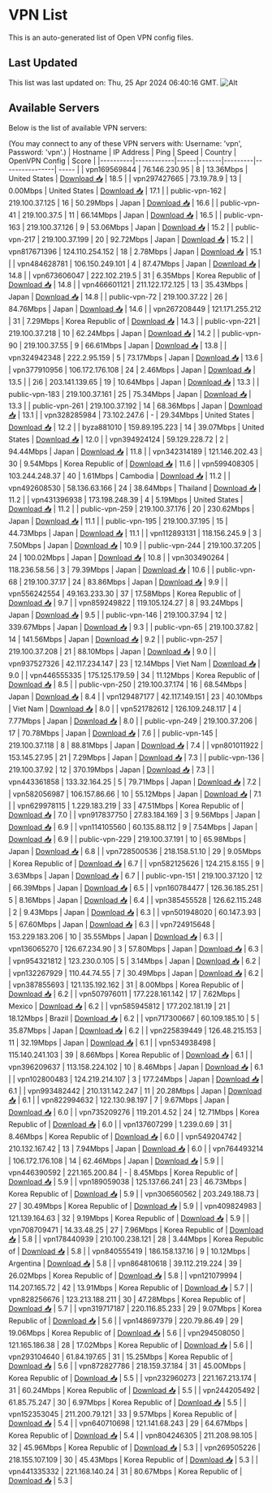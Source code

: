 # VPN List

This is an auto-generated list of Open VPN config files.

## Last Updated

This list was last updated on: Thu, 25 Apr 2024 06:40:16 GMT.
![Alt](https://repobeats.axiom.co/api/embed/186b98318ef1479477931607c1ad7d823f12451f.svg "Repobeats analytics image")

## Available Servers

Below is the list of available VPN servers:

(You may connect to any of these VPN servers with: Username: 'vpn', Password: 'vpn'.)
| Hostname | IP Address | Ping | Speed | Country | OpenVPN Config | Score |
|----------|------------|------|-------|---------|----------------| ----- |
| vpn169569844 | 76.146.230.95 | 8 | 13.36Mbps | United States | [Download 📥](./configs/server_0_US.ovpn) | 18.5 |
| vpn297427665 | 73.19.78.9 | 13 | 0.00Mbps | United States | [Download 📥](./configs/server_1_US.ovpn) | 17.1 |
| public-vpn-162 | 219.100.37.125 | 16 | 50.29Mbps | Japan | [Download 📥](./configs/server_2_JP.ovpn) | 16.6 |
| public-vpn-41 | 219.100.37.5 | 11 | 66.14Mbps | Japan | [Download 📥](./configs/server_3_JP.ovpn) | 16.5 |
| public-vpn-163 | 219.100.37.126 | 9 | 53.06Mbps | Japan | [Download 📥](./configs/server_4_JP.ovpn) | 15.2 |
| public-vpn-217 | 219.100.37.199 | 20 | 92.72Mbps | Japan | [Download 📥](./configs/server_5_JP.ovpn) | 15.2 |
| vpn817671396 | 124.110.254.152 | 18 | 2.78Mbps | Japan | [Download 📥](./configs/server_6_JP.ovpn) | 15.1 |
| vpn484628781 | 106.150.249.101 | 4 | 87.47Mbps | Japan | [Download 📥](./configs/server_7_JP.ovpn) | 14.8 |
| vpn673606047 | 222.102.219.5 | 31 | 6.35Mbps | Korea Republic of | [Download 📥](./configs/server_8_KR.ovpn) | 14.8 |
| vpn466601121 | 211.122.172.125 | 13 | 35.43Mbps | Japan | [Download 📥](./configs/server_9_JP.ovpn) | 14.8 |
| public-vpn-72 | 219.100.37.22 | 26 | 84.76Mbps | Japan | [Download 📥](./configs/server_10_JP.ovpn) | 14.6 |
| vpn267208449 | 121.171.255.212 | 31 | 7.29Mbps | Korea Republic of | [Download 📥](./configs/server_11_KR.ovpn) | 14.3 |
| public-vpn-221 | 219.100.37.218 | 10 | 62.24Mbps | Japan | [Download 📥](./configs/server_12_JP.ovpn) | 14.2 |
| public-vpn-90 | 219.100.37.55 | 9 | 66.61Mbps | Japan | [Download 📥](./configs/server_13_JP.ovpn) | 13.8 |
| vpn324942348 | 222.2.95.159 | 5 | 73.17Mbps | Japan | [Download 📥](./configs/server_14_JP.ovpn) | 13.6 |
| vpn377910956 | 106.172.176.108 | 24 | 2.46Mbps | Japan | [Download 📥](./configs/server_15_JP.ovpn) | 13.5 |
| 2i6 | 203.141.139.65 | 19 | 10.64Mbps | Japan | [Download 📥](./configs/server_16_JP.ovpn) | 13.3 |
| public-vpn-183 | 219.100.37.161 | 25 | 75.34Mbps | Japan | [Download 📥](./configs/server_17_JP.ovpn) | 13.3 |
| public-vpn-261 | 219.100.37.192 | 14 | 68.36Mbps | Japan | [Download 📥](./configs/server_18_JP.ovpn) | 13.1 |
| vpn328285984 | 73.102.247.6 | - | 29.34Mbps | United States | [Download 📥](./configs/server_19_US.ovpn) | 12.2 |
| byza881010 | 159.89.195.223 | 14 | 39.07Mbps | United States | [Download 📥](./configs/server_20_US.ovpn) | 12.0 |
| vpn394924124 | 59.129.228.72 | 2 | 94.44Mbps | Japan | [Download 📥](./configs/server_21_JP.ovpn) | 11.8 |
| vpn342314189 | 121.146.202.43 | 30 | 9.54Mbps | Korea Republic of | [Download 📥](./configs/server_22_KR.ovpn) | 11.6 |
| vpn599408305 | 103.244.248.37 | 40 | 1.61Mbps | Cambodia | [Download 📥](./configs/server_23_KH.ovpn) | 11.2 |
| vpn492608530 | 58.136.63.166 | 24 | 38.64Mbps | Thailand | [Download 📥](./configs/server_24_TH.ovpn) | 11.2 |
| vpn431396938 | 173.198.248.39 | 4 | 5.19Mbps | United States | [Download 📥](./configs/server_25_US.ovpn) | 11.2 |
| public-vpn-259 | 219.100.37.176 | 20 | 230.62Mbps | Japan | [Download 📥](./configs/server_26_JP.ovpn) | 11.1 |
| public-vpn-195 | 219.100.37.195 | 15 | 44.73Mbps | Japan | [Download 📥](./configs/server_27_JP.ovpn) | 11.1 |
| vpn112893131 | 118.156.245.9 | 3 | 7.50Mbps | Japan | [Download 📥](./configs/server_28_JP.ovpn) | 10.9 |
| public-vpn-244 | 219.100.37.205 | 24 | 100.02Mbps | Japan | [Download 📥](./configs/server_29_JP.ovpn) | 10.8 |
| vpn303490264 | 118.236.58.56 | 3 | 79.39Mbps | Japan | [Download 📥](./configs/server_30_JP.ovpn) | 10.6 |
| public-vpn-68 | 219.100.37.17 | 24 | 83.86Mbps | Japan | [Download 📥](./configs/server_31_JP.ovpn) | 9.9 |
| vpn556242554 | 49.163.233.30 | 37 | 17.58Mbps | Korea Republic of | [Download 📥](./configs/server_32_KR.ovpn) | 9.7 |
| vpn859249822 | 119.105.124.27 | 8 | 93.24Mbps | Japan | [Download 📥](./configs/server_33_JP.ovpn) | 9.5 |
| public-vpn-146 | 219.100.37.94 | 12 | 339.67Mbps | Japan | [Download 📥](./configs/server_34_JP.ovpn) | 9.3 |
| public-vpn-65 | 219.100.37.82 | 14 | 141.56Mbps | Japan | [Download 📥](./configs/server_35_JP.ovpn) | 9.2 |
| public-vpn-257 | 219.100.37.208 | 21 | 88.10Mbps | Japan | [Download 📥](./configs/server_36_JP.ovpn) | 9.0 |
| vpn937527326 | 42.117.234.147 | 23 | 12.14Mbps | Viet Nam | [Download 📥](./configs/server_37_VN.ovpn) | 9.0 |
| vpn446555335 | 175.125.179.59 | 34 | 11.12Mbps | Korea Republic of | [Download 📥](./configs/server_38_KR.ovpn) | 8.5 |
| public-vpn-250 | 219.100.37.174 | 16 | 68.54Mbps | Japan | [Download 📥](./configs/server_39_JP.ovpn) | 8.4 |
| vpn129487177 | 42.117.149.151 | 23 | 40.10Mbps | Viet Nam | [Download 📥](./configs/server_40_VN.ovpn) | 8.0 |
| vpn521782612 | 126.109.248.117 | 4 | 7.77Mbps | Japan | [Download 📥](./configs/server_41_JP.ovpn) | 8.0 |
| public-vpn-249 | 219.100.37.206 | 17 | 70.78Mbps | Japan | [Download 📥](./configs/server_42_JP.ovpn) | 7.6 |
| public-vpn-145 | 219.100.37.118 | 8 | 88.81Mbps | Japan | [Download 📥](./configs/server_43_JP.ovpn) | 7.4 |
| vpn801011922 | 153.145.27.95 | 21 | 7.29Mbps | Japan | [Download 📥](./configs/server_44_JP.ovpn) | 7.3 |
| public-vpn-136 | 219.100.37.92 | 12 | 370.19Mbps | Japan | [Download 📥](./configs/server_45_JP.ovpn) | 7.3 |
| vpn443361858 | 133.32.164.25 | 5 | 79.71Mbps | Japan | [Download 📥](./configs/server_46_JP.ovpn) | 7.2 |
| vpn582056987 | 106.157.86.66 | 10 | 55.12Mbps | Japan | [Download 📥](./configs/server_47_JP.ovpn) | 7.1 |
| vpn629978115 | 1.229.183.219 | 33 | 47.51Mbps | Korea Republic of | [Download 📥](./configs/server_48_KR.ovpn) | 7.0 |
| vpn917837750 | 27.83.184.169 | 3 | 9.56Mbps | Japan | [Download 📥](./configs/server_49_JP.ovpn) | 6.9 |
| vpn114105560 | 60.135.88.112 | 9 | 7.54Mbps | Japan | [Download 📥](./configs/server_50_JP.ovpn) | 6.9 |
| public-vpn-229 | 219.100.37.191 | 10 | 65.98Mbps | Japan | [Download 📥](./configs/server_51_JP.ovpn) | 6.8 |
| vpn728500536 | 218.158.51.10 | 29 | 9.05Mbps | Korea Republic of | [Download 📥](./configs/server_52_KR.ovpn) | 6.7 |
| vpn582125626 | 124.215.8.155 | 9 | 3.63Mbps | Japan | [Download 📥](./configs/server_53_JP.ovpn) | 6.7 |
| public-vpn-151 | 219.100.37.120 | 12 | 66.39Mbps | Japan | [Download 📥](./configs/server_54_JP.ovpn) | 6.5 |
| vpn160784477 | 126.36.185.251 | 5 | 8.16Mbps | Japan | [Download 📥](./configs/server_55_JP.ovpn) | 6.4 |
| vpn385455528 | 126.62.115.248 | 2 | 9.43Mbps | Japan | [Download 📥](./configs/server_56_JP.ovpn) | 6.3 |
| vpn501948020 | 60.147.3.93 | 5 | 67.60Mbps | Japan | [Download 📥](./configs/server_57_JP.ovpn) | 6.3 |
| vpn724915648 | 153.229.183.206 | 10 | 35.55Mbps | Japan | [Download 📥](./configs/server_58_JP.ovpn) | 6.3 |
| vpn136065270 | 126.67.234.90 | 3 | 57.80Mbps | Japan | [Download 📥](./configs/server_59_JP.ovpn) | 6.3 |
| vpn954321812 | 123.230.0.105 | 5 | 3.14Mbps | Japan | [Download 📥](./configs/server_60_JP.ovpn) | 6.2 |
| vpn132267929 | 110.44.74.55 | 7 | 30.49Mbps | Japan | [Download 📥](./configs/server_61_JP.ovpn) | 6.2 |
| vpn387855693 | 121.135.192.162 | 31 | 8.00Mbps | Korea Republic of | [Download 📥](./configs/server_62_KR.ovpn) | 6.2 |
| vpn507976011 | 177.228.161.142 | 17 | 7.62Mbps | Mexico | [Download 📥](./configs/server_63_MX.ovpn) | 6.2 |
| vpn585945812 | 177.202.181.19 | 21 | 18.12Mbps | Brazil | [Download 📥](./configs/server_64_BR.ovpn) | 6.2 |
| vpn717300667 | 60.109.185.10 | 5 | 35.87Mbps | Japan | [Download 📥](./configs/server_65_JP.ovpn) | 6.2 |
| vpn225839449 | 126.48.215.153 | 11 | 32.19Mbps | Japan | [Download 📥](./configs/server_66_JP.ovpn) | 6.1 |
| vpn534938498 | 115.140.241.103 | 39 | 8.66Mbps | Korea Republic of | [Download 📥](./configs/server_67_KR.ovpn) | 6.1 |
| vpn396209637 | 113.158.224.102 | 10 | 8.46Mbps | Japan | [Download 📥](./configs/server_68_JP.ovpn) | 6.1 |
| vpn102800483 | 124.219.214.107 | 3 | 177.24Mbps | Japan | [Download 📥](./configs/server_69_JP.ovpn) | 6.1 |
| vpn993482442 | 210.131.142.247 | 11 | 20.28Mbps | Japan | [Download 📥](./configs/server_70_JP.ovpn) | 6.1 |
| vpn822994632 | 122.130.98.197 | 7 | 9.67Mbps | Japan | [Download 📥](./configs/server_71_JP.ovpn) | 6.0 |
| vpn735209276 | 119.201.4.52 | 24 | 12.71Mbps | Korea Republic of | [Download 📥](./configs/server_72_KR.ovpn) | 6.0 |
| vpn137607299 | 1.239.0.69 | 31 | 8.46Mbps | Korea Republic of | [Download 📥](./configs/server_73_KR.ovpn) | 6.0 |
| vpn549204742 | 210.132.167.42 | 13 | 7.94Mbps | Japan | [Download 📥](./configs/server_74_JP.ovpn) | 6.0 |
| vpn764493214 | 106.172.176.108 | 14 | 62.46Mbps | Japan | [Download 📥](./configs/server_75_JP.ovpn) | 5.9 |
| vpn446390592 | 221.165.200.84 | - | 8.45Mbps | Korea Republic of | [Download 📥](./configs/server_76_KR.ovpn) | 5.9 |
| vpn189059038 | 125.137.66.241 | 23 | 46.73Mbps | Korea Republic of | [Download 📥](./configs/server_77_KR.ovpn) | 5.9 |
| vpn306560562 | 203.249.188.73 | 27 | 30.49Mbps | Korea Republic of | [Download 📥](./configs/server_78_KR.ovpn) | 5.9 |
| vpn409824983 | 121.139.164.63 | 32 | 9.19Mbps | Korea Republic of | [Download 📥](./configs/server_79_KR.ovpn) | 5.9 |
| vpn708709471 | 14.33.48.25 | 27 | 7.96Mbps | Korea Republic of | [Download 📥](./configs/server_80_KR.ovpn) | 5.8 |
| vpn178440939 | 210.100.238.121 | 28 | 3.44Mbps | Korea Republic of | [Download 📥](./configs/server_81_KR.ovpn) | 5.8 |
| vpn840555419 | 186.158.137.16 | 9 | 10.12Mbps | Argentina | [Download 📥](./configs/server_82_AR.ovpn) | 5.8 |
| vpn864810618 | 39.112.219.224 | 39 | 26.02Mbps | Korea Republic of | [Download 📥](./configs/server_83_KR.ovpn) | 5.8 |
| vpn121079994 | 114.207.165.72 | 42 | 13.91Mbps | Korea Republic of | [Download 📥](./configs/server_84_KR.ovpn) | 5.7 |
| vpn828256676 | 123.213.188.211 | 30 | 47.28Mbps | Korea Republic of | [Download 📥](./configs/server_85_KR.ovpn) | 5.7 |
| vpn319717187 | 220.116.85.233 | 29 | 9.07Mbps | Korea Republic of | [Download 📥](./configs/server_86_KR.ovpn) | 5.6 |
| vpn148697379 | 220.79.86.49 | 29 | 19.06Mbps | Korea Republic of | [Download 📥](./configs/server_87_KR.ovpn) | 5.6 |
| vpn294508050 | 121.165.186.38 | 28 | 17.02Mbps | Korea Republic of | [Download 📥](./configs/server_88_KR.ovpn) | 5.6 |
| vpn293104640 | 61.84.197.65 | 31 | 15.25Mbps | Korea Republic of | [Download 📥](./configs/server_89_KR.ovpn) | 5.6 |
| vpn872827786 | 218.159.37.184 | 31 | 45.00Mbps | Korea Republic of | [Download 📥](./configs/server_90_KR.ovpn) | 5.5 |
| vpn232960273 | 221.167.213.174 | 31 | 60.24Mbps | Korea Republic of | [Download 📥](./configs/server_91_KR.ovpn) | 5.5 |
| vpn244205492 | 61.85.75.247 | 30 | 6.97Mbps | Korea Republic of | [Download 📥](./configs/server_92_KR.ovpn) | 5.5 |
| vpn152353045 | 211.200.79.121 | 33 | 9.57Mbps | Korea Republic of | [Download 📥](./configs/server_93_KR.ovpn) | 5.4 |
| vpn640710698 | 121.141.68.243 | 29 | 64.67Mbps | Korea Republic of | [Download 📥](./configs/server_94_KR.ovpn) | 5.4 |
| vpn804246305 | 211.208.98.105 | 32 | 45.96Mbps | Korea Republic of | [Download 📥](./configs/server_95_KR.ovpn) | 5.3 |
| vpn269505226 | 218.155.107.109 | 30 | 45.43Mbps | Korea Republic of | [Download 📥](./configs/server_96_KR.ovpn) | 5.3 |
| vpn441335332 | 221.168.140.24 | 31 | 80.67Mbps | Korea Republic of | [Download 📥](./configs/server_97_KR.ovpn) | 5.3 |
